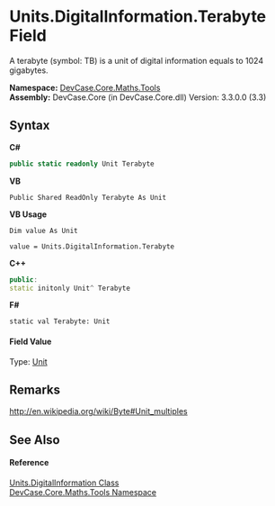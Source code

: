 # Units.DigitalInformation.Terabyte Field
 

A terabyte (symbol: TB) is a unit of digital information equals to 1024 gigabytes.

**Namespace:**&nbsp;<a href="N_DevCase_Core_Maths_Tools">DevCase.Core.Maths.Tools</a><br />**Assembly:**&nbsp;DevCase.Core (in DevCase.Core.dll) Version: 3.3.0.0 (3.3)

## Syntax

**C#**<br />
``` C#
public static readonly Unit Terabyte
```

**VB**<br />
``` VB
Public Shared ReadOnly Terabyte As Unit
```

**VB Usage**<br />
``` VB Usage
Dim value As Unit

value = Units.DigitalInformation.Terabyte

```

**C++**<br />
``` C++
public:
static initonly Unit^ Terabyte
```

**F#**<br />
``` F#
static val Terabyte: Unit
```


#### Field Value
Type: <a href="T_DevCase_Core_Maths_Unit">Unit</a>

## Remarks
<a href="http://en.wikipedia.org/wiki/Byte#Unit_multiples" target="_blank">http://en.wikipedia.org/wiki/Byte#Unit_multiples</a>

## See Also


#### Reference
<a href="T_DevCase_Core_Maths_Tools_Units_DigitalInformation">Units.DigitalInformation Class</a><br /><a href="N_DevCase_Core_Maths_Tools">DevCase.Core.Maths.Tools Namespace</a><br />